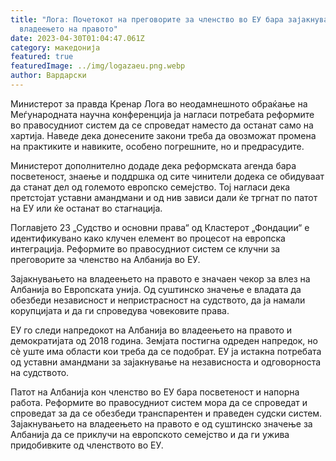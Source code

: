 ```yaml
---
title: "Лога: Почетокот на преговорите за членство во ЕУ бара зајакнување на
  владеењето на правото"
date: 2023-04-30T01:04:47.061Z
category: македонија
featured: true
featuredImage: ../img/logazaeu.png.webp
author: Вардарски
---
```


Министерот за правда Кренар Лога во неодамнешното обраќање на Меѓународната научна конференција ја нагласи потребата реформите во правосудниот систем да се спроведат наместо да останат само на хартија. Наведе дека донесените закони треба да овозможат промена на практиките и навиките, особено погрешните, но и предрасудите.

Министерот дополнително додаде дека реформската агенда бара посветеност, знаење и поддршка од сите чинители додека се обидуваат да станат дел од големото европско семејство. Тој нагласи дека претстојат уставни амандмани и од нив зависи дали ќе тргнат по патот на ЕУ или ќе останат во стагнација.

Поглавјето 23 „Судство и основни права“ од Кластерот „Фондации“ е идентификувано како клучен елемент во процесот на европска интеграција. Реформите во правосудниот систем се клучни за преговорите за членство на Албанија во ЕУ.

Зајакнувањето на владеењето на правото е значаен чекор за влез на Албанија во Европската унија. Од суштинско значење е владата да обезбеди независност и непристрасност на судството, да ја намали корупцијата и да ги спроведува човековите права.

ЕУ го следи напредокот на Албанија во владеењето на правото и демократијата од 2018 година. Земјата постигна одреден напредок, но сè уште има области кои треба да се подобрат. ЕУ ја истакна потребата од уставни амандмани за зајакнување на независноста и одговорноста на судството.

Патот на Албанија кон членство во ЕУ бара посветеност и напорна работа. Реформите во правосудниот систем мора да се спроведат и спроведат за да се обезбеди транспарентен и праведен судски систем. Зајакнувањето на владеењето на правото е од суштинско значење за Албанија да се приклучи на европското семејство и да ги ужива придобивките од членството во ЕУ.
